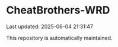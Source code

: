 # CheatBrothers-WRD

Last updated: 2025-06-04 21:31:47

This repository is automatically maintained.
